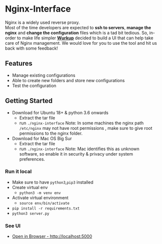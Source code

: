 # Nginx-Interface
Nginx is a widely used reverse proxy.\
Most of the time developers are expected to <b>ssh to servers</b>, <b>manage the nginx</b> and <b>change the configuration</b> files which is a tad bit tedious. So, in-order to make life simpler <b>[Wurkup](https://github.com/wurkup)</b> decided to build a UI that can help take care of Nginx management. We would love for you to use the tool and hit us back with some feedback!

## Features
- Manage existing configurations
- Able to create new folders and store new configurations
- Test the configuration

## Getting Started
- Download for Ubuntu 18+ & python 3.6 onwards
    - Extract the tar file
    - run `./nginx-interface`
    Note: In some machines the nginx path `/etc/nginx` may not have root permissions , make sure to give root permissions to the nginx folder.
- Download for Mac OS Big Sur
    - Extract the tar file
    - run `./nginx-interface`
    Note: Mac identifies this as unknown software, so enable it in security & privacy under system preferences.

### Run it local
- Make sure to have `python3`,`pip3` installed
- Create virtual env 
    - `python3 -m venv env`
- Activate virtual environment
    - `source env/bin/activate`
- `pip install -r requirements.txt`    
- `python3 server.py`

### See UI
- [Open in Browser - http://localhost:5000](http://localhost:5000)